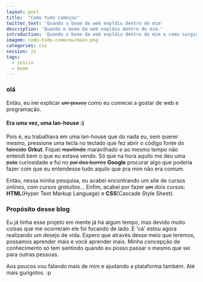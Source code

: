 ```yaml
---
layout: post
title:  "Como tudo começou"
twitter_text: 'Quando o boom da web expldiu dentro de mim'
description: 'Quando o boom da web expldiu dentro de mim.'
introduction: 'Quando o boom da web expldiu dentro de mim e como surgiu o meu interesse por programação.'
imagem: como-tudo-comecou/main.png
categories: css
session: js
tags:
  - inicio
  - boom
---
```


### olá

Então, eu irei explicar <s>um pouco</s> como eu comecei a gostar de web e programação.

#### Era uma vez, uma lan-house :)

Pois é, eu trabalhava em uma lan-house que do nada eu, sem querer mesmo, pressione uma tecla no teclado que fez abrir o código fonte do <s>falecido</s> **Orkut**. Fiquei <s>mavilindo</s> maravilhado e ao mesmo tempo não entendi bem o que eu estava vendo. Só que na hora aquilo me deu uma <s>puta</s> curiosidade e fui no <s>pai dos burros</s> **Google** procurar algo que poderia fazer com que eu entendesse tudo aquilo que pra mim não era comum. 

Então, nessa minha pesquisa, eu acabei encontrando um site de cursos *onlines*, com cursos *gratuitos*... Enfim, acabei por fazer <s>um</s> dois cursos: **HTML**(Hyper Text Markup Language) e **CSS**(Cascade Style Sheet).

### Propósito desse blog
Eu já tinha esse projeto em mente já há algum tempo, mas devido muito coisas que me ocorreram ele foi focando de lado. E 'cá' estou agora realizando um desejo de vida.
Espero que através desse meio que teremos, possamos aprender mais e você aprender mais.
Minha concepção de conhecimento só tem sentindo quando eu posso passar o mesmo que sei para outras pessoas. 

Aos poucos vou falando mais de mim e ajudando a plataforma também. Até mais gurigotos. :p

